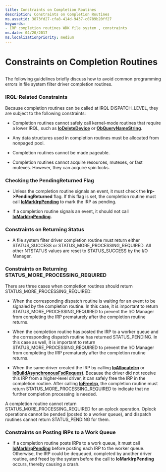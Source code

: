 ```yaml
---
title: Constraints on Completion Routines
description: Constraints on Completion Routines
ms.assetid: 3873fd27-cfa8-414d-9437-c0789b20ff27
keywords:
- IRP completion routines WDK file system , constraints
ms.date: 04/20/2017
ms.localizationpriority: medium
---
```


# Constraints on Completion Routines


## <span id="ddk_constraints_on_completion_routines_if"></span><span id="DDK_CONSTRAINTS_ON_COMPLETION_ROUTINES_IF"></span>


The following guidelines briefly discuss how to avoid common programming errors in file system filter driver completion routines.

### <span id="IRQL-Related_Constraints"></span><span id="irql-related_constraints"></span><span id="IRQL-RELATED_CONSTRAINTS"></span>IRQL-Related Constraints

Because completion routines can be called at IRQL DISPATCH\_LEVEL, they are subject to the following constraints:

-   Completion routines cannot safely call kernel-mode routines that require a lower IRQL, such as [**IoDeleteDevice**](https://docs.microsoft.com/windows-hardware/drivers/ddi/wdm/nf-wdm-iodeletedevice) or [**ObQueryNameString**](https://docs.microsoft.com/windows-hardware/drivers/ddi/ntifs/nf-ntifs-obquerynamestring).

-   Any data structures used in completion routines must be allocated from nonpaged pool.

-   Completion routines cannot be made pageable.

-   Completion routines cannot acquire resources, mutexes, or fast mutexes. However, they can acquire spin locks.

### <span id="Checking_the_PendingReturned_Flag"></span><span id="checking_the_pendingreturned_flag"></span><span id="CHECKING_THE_PENDINGRETURNED_FLAG"></span>Checking the PendingReturned Flag

-   Unless the completion routine signals an event, it must check the **Irp-&gt;PendingReturned** flag. If this flag is set, the completion routine must call [**IoMarkIrpPending**](https://docs.microsoft.com/windows-hardware/drivers/ddi/wdm/nf-wdm-iomarkirppending) to mark the IRP as pending.

-   If a completion routine signals an event, it should not call [**IoMarkIrpPending**](https://docs.microsoft.com/windows-hardware/drivers/ddi/wdm/nf-wdm-iomarkirppending).

### <span id="Constraints_on_Returning_Status"></span><span id="constraints_on_returning_status"></span><span id="CONSTRAINTS_ON_RETURNING_STATUS"></span>Constraints on Returning Status

-   A file system filter driver completion routine must return either STATUS\_SUCCESS or STATUS\_MORE\_PROCESSING\_REQUIRED. All other NTSTATUS values are reset to STATUS\_SUCCESS by the I/O Manager.

### <span id="Constraints_on_Returning_STATUS_MORE_PROCESSING_REQUIRED"></span><span id="constraints_on_returning_status_more_processing_required"></span><span id="CONSTRAINTS_ON_RETURNING_STATUS_MORE_PROCESSING_REQUIRED"></span>Constraints on Returning STATUS\_MORE\_PROCESSING\_REQUIRED

There are three cases when completion routines should return STATUS\_MORE\_PROCESSING\_REQUIRED:

-   When the corresponding dispatch routine is waiting for an event to be signaled by the completion routine. In this case, it is important to return STATUS\_MORE\_PROCESSING\_REQUIRED to prevent the I/O Manager from completing the IRP prematurely after the completion routine returns.

-   When the completion routine has posted the IRP to a worker queue and the corresponding dispatch routine has returned STATUS\_PENDING. In this case as well, it is important to return STATUS\_MORE\_PROCESSING\_REQUIRED to prevent the I/O Manager from completing the IRP prematurely after the completion routine returns.

-   When the same driver created the IRP by calling [**IoAllocateIrp**](https://docs.microsoft.com/windows-hardware/drivers/ddi/wdm/nf-wdm-ioallocateirp) or [**IoBuildAsynchronousFsdRequest**](https://docs.microsoft.com/windows-hardware/drivers/ddi/wdm/nf-wdm-iobuildasynchronousfsdrequest). Because the driver did not receive this IRP from a higher-level driver, it can safely free the IRP in the completion routine. After calling [**IoFreeIrp**](https://docs.microsoft.com/windows-hardware/drivers/ddi/wdm/nf-wdm-iofreeirp), the completion routine must return STATUS\_MORE\_PROCESSING\_REQUIRED to indicate that no further completion processing is needed.

A completion routine cannot return STATUS\_MORE\_PROCESSING\_REQUIRED for an oplock operation. Oplock operations cannot be pended (posted to a worker queue), and dispatch routines cannot return STATUS\_PENDING for them.

### <span id="Constraints_on_Posting_IRPs_to_a_Work_Queue"></span><span id="constraints_on_posting_irps_to_a_work_queue"></span><span id="CONSTRAINTS_ON_POSTING_IRPS_TO_A_WORK_QUEUE"></span>Constraints on Posting IRPs to a Work Queue

-   If a completion routine posts IRPs to a work queue, it must call [**IoMarkIrpPending**](https://docs.microsoft.com/windows-hardware/drivers/ddi/wdm/nf-wdm-iomarkirppending) before posting each IRP to the worker queue. Otherwise, the IRP could be dequeued, completed by another driver routine, and freed by the system before the call to **IoMarkIrpPending** occurs, thereby causing a crash.

 

 




